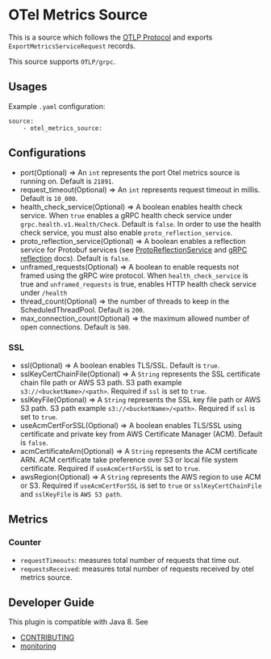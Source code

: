 # OTel Metrics Source

This is a source which follows the [OTLP Protocol](https://github.com/open-telemetry/oteps/blob/master/text/0035-opentelemetry-protocol.md) and exports `ExportMetricsServiceRequest` records.

This source supports ```OTLP/grpc```.


## Usages
Example `.yaml` configuration:
```
source:
    - otel_metrics_source:
```

## Configurations

* port(Optional) => An `int` represents the port Otel metrics source is running on. Default is ```21891```.
* request_timeout(Optional) => An `int` represents request timeout in millis. Default is ```10_000```.
* health_check_service(Optional) => A boolean enables health check service. When ```true``` enables a gRPC health check service under ```grpc.health.v1.Health/Check```. Default is ```false```. In order to use the health check service, you must also enable ```proto_reflection_service```.
* proto_reflection_service(Optional) => A boolean enables a reflection service for Protobuf services (see [ProtoReflectionService](https://grpc.github.io/grpc-java/javadoc/io/grpc/protobuf/services/ProtoReflectionService.html) and [gRPC reflection](https://github.com/grpc/grpc-java/blob/master/documentation/server-reflection-tutorial.md) docs). Default is ```false```.
* unframed_requests(Optional) => A boolean to enable requests not framed using the gRPC wire protocol. When ```health_check_service``` is true and ```unframed_requests``` is true, enables HTTP health check service under ```/health```
* thread_count(Optional) => the number of threads to keep in the ScheduledThreadPool. Default is `200`.
* max_connection_count(Optional) => the maximum allowed number of open connections. Default is `500`.

### SSL

* ssl(Optional) => A boolean enables TLS/SSL. Default is ```true```.
* sslKeyCertChainFile(Optional) => A `String` represents the SSL certificate chain file path or AWS S3 path. S3 path example ```s3://<bucketName>/<path>```. Required if ```ssl``` is set to ```true```.
* sslKeyFile(Optional) => A `String` represents the SSL key file path or AWS S3 path. S3 path example ```s3://<bucketName>/<path>```. Required if ```ssl``` is set to ```true```.
* useAcmCertForSSL(Optional) => A boolean enables TLS/SSL using certificate and private key from AWS Certificate Manager (ACM). Default is ```false```.
* acmCertificateArn(Optional) => A `String` represents the ACM certificate ARN. ACM certificate take preference over S3 or local file system certificate. Required if ```useAcmCertForSSL``` is set to ```true```.
* awsRegion(Optional) => A `String` represents the AWS region to use ACM or S3. Required if ```useAcmCertForSSL``` is set to ```true``` or ```sslKeyCertChainFile``` and ```sslKeyFile``` is ```AWS S3 path```.

## Metrics

### Counter
- `requestTimeouts`: measures total number of requests that time out.
- `requestsReceived`: measures total number of requests received by otel metrics source.

## Developer Guide
This plugin is compatible with Java 8. See 
- [CONTRIBUTING](https://github.com/opensearch-project/data-prepper/blob/main/CONTRIBUTING.md) 
- [monitoring](https://github.com/opensearch-project/data-prepper/blob/main/docs/monitoring.md)
